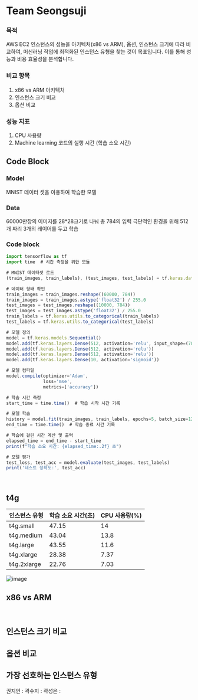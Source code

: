 # Team Seongsuji

### 목적
AWS EC2 인스턴스의 성능을 아키텍처(x86 vs ARM), 옵션, 인스턴스 크기에 따라 비교하여, 머신러닝 작업에 최적화된 인스턴스 유형을 찾는 것이 목표입니다. 이를 통해 성능과 비용 효율성을 분석합니다.

### 비교 항목
1.	x86 vs ARM 아키텍처
2.	인스턴스 크기 비교
3.	옵션 비교

### 성능 지표
1. CPU 사용량
2. Machine learning 코드의 실행 시간 (학습 소요 시간)


## Code Block   
### Model
MNIST 데이터 셋을 이용하여 학습한 모델

### Data
60000만장의 이미지를 28*28크기로 나눠 총 784의 입력
극단적인 환경을 위해 512개 짜리 3개의 레이어를 두고 학습

### Code block
```js
import tensorflow as tf
import time  # 시간 측정을 위한 모듈

# MNIST 데이터셋 로드
(train_images, train_labels), (test_images, test_labels) = tf.keras.datasets.mnist.load_data()

# 데이터 형태 확인
train_images = train_images.reshape((60000, 784))
train_images = train_images.astype('float32') / 255.0
test_images = test_images.reshape((10000, 784))
test_images = test_images.astype('float32') / 255.0
train_labels = tf.keras.utils.to_categorical(train_labels)
test_labels = tf.keras.utils.to_categorical(test_labels)

# 모델 정의
model = tf.keras.models.Sequential()
model.add(tf.keras.layers.Dense(512, activation='relu', input_shape=(784,)))
model.add(tf.keras.layers.Dense(512, activation='relu'))
model.add(tf.keras.layers.Dense(512, activation='relu'))
model.add(tf.keras.layers.Dense(10, activation='sigmoid'))

# 모델 컴파일
model.compile(optimizer='Adam',
              loss='mse',
              metrics=['accuracy'])

# 학습 시간 측정
start_time = time.time()  # 학습 시작 시간 기록

# 모델 학습
history = model.fit(train_images, train_labels, epochs=5, batch_size=128)
end_time = time.time()  # 학습 종료 시간 기록

# 학습에 걸린 시간 계산 및 출력
elapsed_time = end_time - start_time
print(f"학습 소요 시간: {elapsed_time:.2f} 초")

# 모델 평가
test_loss, test_acc = model.evaluate(test_images, test_labels)
print('테스트 정확도:', test_acc)

```

<br> 

## t4g

| 인스턴스 유형 | 학습 소요 시간(초) | CPU 사용량(%) | 
| --- | --- | --- | 
| t4g.small | 47.15 | 14 |
| t4g.medium | 43.04 | 13.8 |
| t4g.large | 43.55 | 11.6 |
| t4g.xlarge | 28.38 | 7.37 |
| t4g.2xlarge | 22.76 | 7.03 |

![image](https://github.com/user-attachments/assets/59260e96-ca45-4be5-97b5-bb25ac4bca62)

## x86 vs ARM   

<br> 

## 인스턴스 크기 비교


## 옵션 비교

## 가장 선호하는 인스턴스 유형
권지언 :
곽수지 :
곽성은 :

